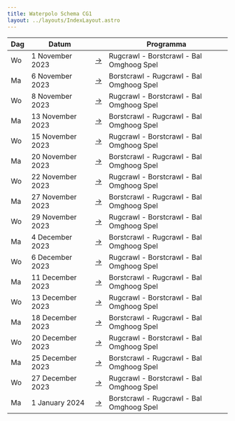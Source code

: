 ```yaml
---
title: Waterpolo Schema CG1
layout: ../layouts/IndexLayout.astro
---
```

| Dag | Datum | | Programma |
|-----|-------|-|-----------|
| Wo | 1 November 2023 | [->](/dates/2023-11-1) | Rugcrawl - Borstcrawl - Bal Omghoog Spel |
| Ma | 6 November 2023 | [->](/dates/2023-11-6) | Borstcrawl - Rugcrawl - Bal Omghoog Spel |
| Wo | 8 November 2023 | [->](/dates/2023-11-8) | Rugcrawl - Borstcrawl - Bal Omghoog Spel |
| Ma | 13 November 2023 | [->](/dates/2023-11-13) | Borstcrawl - Rugcrawl - Bal Omghoog Spel |
| Wo | 15 November 2023 | [->](/dates/2023-11-15) | Rugcrawl - Borstcrawl - Bal Omghoog Spel |
| Ma | 20 November 2023 | [->](/dates/2023-11-20) | Borstcrawl - Rugcrawl - Bal Omghoog Spel |
| Wo | 22 November 2023 | [->](/dates/2023-11-22) | Rugcrawl - Borstcrawl - Bal Omghoog Spel |
| Ma | 27 November 2023 | [->](/dates/2023-11-27) | Borstcrawl - Rugcrawl - Bal Omghoog Spel |
| Wo | 29 November 2023 | [->](/dates/2023-11-29) | Rugcrawl - Borstcrawl - Bal Omghoog Spel |
| Ma | 4 December 2023 | [->](/dates/2023-12-4) | Borstcrawl - Rugcrawl - Bal Omghoog Spel |
| Wo | 6 December 2023 | [->](/dates/2023-12-6) | Rugcrawl - Borstcrawl - Bal Omghoog Spel |
| Ma | 11 December 2023 | [->](/dates/2023-12-11) | Borstcrawl - Rugcrawl - Bal Omghoog Spel |
| Wo | 13 December 2023 | [->](/dates/2023-12-13) | Rugcrawl - Borstcrawl - Bal Omghoog Spel |
| Ma | 18 December 2023 | [->](/dates/2023-12-18) | Borstcrawl - Rugcrawl - Bal Omghoog Spel |
| Wo | 20 December 2023 | [->](/dates/2023-12-20) | Rugcrawl - Borstcrawl - Bal Omghoog Spel |
| Ma | 25 December 2023 | [->](/dates/2023-12-25) | Borstcrawl - Rugcrawl - Bal Omghoog Spel |
| Wo | 27 December 2023 | [->](/dates/2023-12-27) | Rugcrawl - Borstcrawl - Bal Omghoog Spel |
| Ma | 1 January 2024 | [->](/dates/2024-1-1) | Borstcrawl - Rugcrawl - Bal Omghoog Spel |